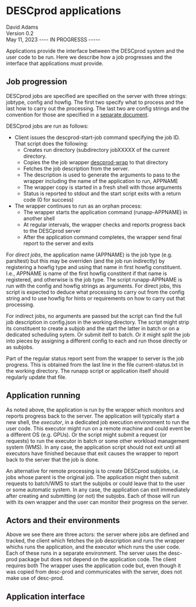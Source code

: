 # DESCprod applications

David Adams  
Version 0.2  
May 11, 2023 ---- IN PROGRESSS -----

Applications provide the interface between the DESCprod system and the user code to be run.
Here we describe how a job progresses and the interface that applications must provide.

## Job progression

DESCprod jobs are specified are specified on the server with three strings: jobtype,
config and howfig.
The first two specify what to process and the last how to carry out the processing.
The last two are config strings and the convention for those are specified in
a [separate document](doc/configs.md).

DESCprod jobs are run as follows:
* Client issues the descprod-start-job command specifying the job ID. That script does the following:
  * Creates run directory (subdirectory jobXXXXX of the current directory.
  * Copies the the job wrapper [descprod-wrap](descprod/desprod-wrap) to that directory
  * Fetches the job description from the server.
  * The description is used to generate the arguments to pass to the wrapper including the name of the application to run, APPNAME
  * The wrapper copy is started in a fresh shell with those arguments
  * Status is reported to stdout and the start script exits with a return code (0 for success)
* The wrapper continues to run as an orphan process:
  * The wrapper starts the application command (runapp-APPNAME) in another shell
  * At regular intervals, the wrapper checks and reports progress back to the DESCprod server
  * After the application command completes, the wrapper send final report to the server and exits

For *direct jobs*, the application name (APPNAME) is the job type (e.g. parsltest) but this may be overriden
(and the job run indirectly) by registering a howfig type and using that name in first howfig constituent.
I.e., APPNAME is name of the first howfig constitent if that name is registered, and otherwise is the job type.
The script runapp-APPNAME is run with the config and howfig strings as arguments.
For direct jobs, this script is expected to deduce what processing to carry out from the config string and to use
howfig for hints or requirements on how to carry out that processing.

For indirect jobs, no arguments are passed but the script can find the full job description in config.json
in the working directory.
The script might strip its constituent to create a subjob and the start the latter in batch or on a
dedicated scheduling sytem. Or submit itelf to batch.
Or it might split the job into pieces by assigning a different config to each and run those
directly or as subjobs.

Part of the regular status report sent from the wrapper to server is the job progress.
This is obtained from the last line in the file current-status.txt in the working directory.
The runapp script or application itself should regularly update that file.

## Application running

As noted above, the application is run by the wrapper which monitors and reports progress back to the server.
The application will typically start a new shell, the *executor*, in a dedicated job execution environment
to run the user code.
This executor might run on a remote machine and could event be a different OS (e.g. GPUs).
Or the script might submit a request (or requests) to run the executor in batch or some other workload management system (WMS).
In any case, the application script should not exit until all executors have finished because that exit causes
the wrapper to report back to the server that the job is done.

An alternative for remote processing is to create DESCprod subjobs, i.e. jobs whose parent is the original job.
The application might then submit requests to batch/WMS to start the subjobs or could leave that to
the user or some automatic system.
In any case, the application can exit immediately after creating and submitting (or not) the subjobs.
Each of those will run with its own wrapper and the user can monitor their progress on the server.

## Actors and their environments

Above we see there are three actors: the server where jobs are defined and tracked, the client which fetches the
job description and runs the wrapper whichs runs the application, 
and the executor which runs the user code.
Each of these runs in a separate environment.
The server uses the desc-prod package but does not depend on the application code.
The client requires both
The wrapper uses the application code but, even though it was copied from desc-prod and communicates with the server,
does not make use of desc-prod.

## Application interface


